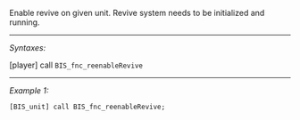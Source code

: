 Enable revive on given unit. Revive system needs to be initialized and running.


---
*Syntaxes:*

[player] call `BIS_fnc_reenableRevive`

---
*Example 1:*

```sqf
[BIS_unit] call BIS_fnc_reenableRevive;
```
